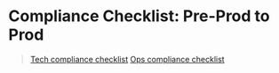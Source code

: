 # Compliance Checklist: Pre-Prod to Prod 
>[Tech compliance checklist](https://docs.google.com/document/d/1jXkPwF-Fol9LeXbzQaC65R6UB60Cwc-cUiQ0qzsKNKQ/edit)
>[Ops compliance checklist](https://docs.google.com/document/d/1CAEMt2OMTds_RtAHAylTIxf107-hOlvRzCpMJ7twBow/edit)
